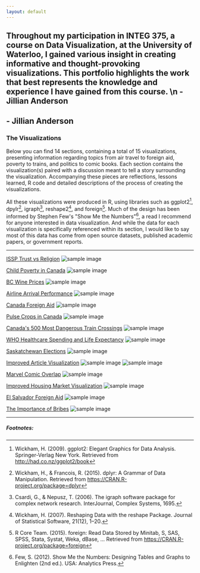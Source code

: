 ```yaml
---
layout: default
---
```


## Throughout my participation in INTEG 375, a course on Data Visualization, at the University of Waterloo, I gained various insight in creating informative and thought-provoking visualizations. This portfolio highlights the work that best represents the knowledge and experience I have gained from this course. \n - Jillian Anderson
## - Jillian Anderson


### The Visualizations

Below you can find 14 sections, containing a total of 15 visualizations, presenting information regarding topics from air travel to foreign aid, poverty to trains, and politics to comic books. Each section contains the visualization(s) paired with a discussion meant to tell a story surrounding the visualization. Accompanying these pieces are reflections, lessons learned, R code and detailed descriptions of the process of creating the visualizations. 

All these visualizations were produced in R, using libraries such as ggplot2[^1], dpylr[^2], igraph[^3], reshape2[^4], and foreign[^5]. Much of the design has been informed by Stephen Few's "Show Me the Numbers"[^6], a read I recommend for anyone interested in data visualization. And while the data for each visualization is specifically referenced within its section, I would like to say most of this data has come from open source datasets, published academic papers, or government reports.

<hr>

[ISSP Trust vs Religion](ISSP_Trust.html)
<img src="/images/ISSP_Trust.png" alt="sample image">


[Child Poverty in Canada](Child_Poverty.html)
<img src="/images/Child_Poverty.png" alt="sample image">


[BC Wine Prices](BC_Wine.html)
<img src="/images/BC_Wine.png" alt="sample image">


[Airline Arrival Performance](Airline_Delays.html)
<img src="/images/Airline_Delays.png" alt="sample image">


[Canada Foreign Aid](FA_Canada.html)
<img src="/images/FA_Canada.png" alt="sample image">


[Pulse Crops in Canada](FAO_Crops.html)
<img src="/images/FAO_Crops.png" alt="sample image">


[Canada's 500 Most Dangerous Train Crossings](Train_Crossings.html)
<img src="/images/Train_Crossings.png" alt="sample image">


[WHO Healthcare Spending and Life Expectancy](WHO_Life_Spend.html)
<img src="/images/WHO_Life_Spend.png" alt="sample image">


[Saskatchewan Elections](SK_Elections.html)
<img src="/images/SK_Elections.png" alt="sample image">


[Improved Article Visualization](Article_Review.html)
<img src="/images/Article_Review_1.png" alt="sample image">
<img src="/images/Article_Review_2.png" alt="sample image">


[Marvel Comic Overlap](Marvel.html)
<img src="/images/Marvel.png" alt="sample image">


[Improved Housing Market Visualization](Public_Review.html)
<img src="/images/Public_Review.png" alt="sample image">


[El Salvador Foreign Aid](FA_El_Salvador.html)
<img src="/images/FA_El_Salvador.png" alt="sample image">


[The Importance of Bribes](ISSP_Bribes.html)
<img src="/images/ISSP_Bribes.png" alt="sample image">

<hr>

##### Footnotes:

[^1]: Wickham, H. (2009). ggplot2: Elegant Graphics for Data Analysis. Springer-Verlag New York. Retrieved from http://had.co.nz/ggplot2/book


[^2]: Wickham, H., & Francois, R. (2015). dplyr: A Grammar of Data Manipulation. Retrieved from https://CRAN.R-project.org/package=dplyr


[^3]: Csardi, G., & Nepusz, T. (2006). The igraph software package for complex network research. InterJournal, Complex Systems, 1695.

[^4]: Wickham, H. (2007). Reshaping Data with the reshape Package. Journal of Statistical Software, 21(12), 1–20.

[^5]: R Core Team. (2015). foreign: Read Data Stored by Minitab, S, SAS, SPSS, Stata, Systat, Weka, dBase, ... Retrieved from https://CRAN.R-project.org/package=foreign

[^6]: Few, S. (2012). Show Me the Numbers: Designing Tables and Graphs to Enlighten (2nd ed.). USA: Analytics Press.


